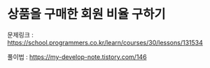 # 상품을 구매한 회원 비율 구하기

문제링크 : https://school.programmers.co.kr/learn/courses/30/lessons/131534

풀이법 : https://my-develop-note.tistory.com/146